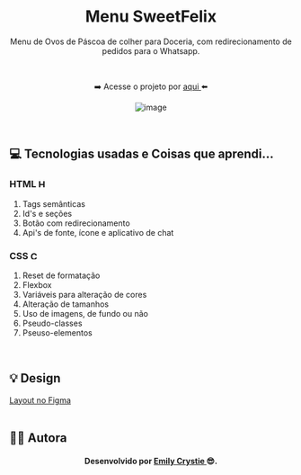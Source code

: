 <div align="center">
 <h1 align="center"> Menu SweetFelix </h1>
 <p> Menu de Ovos de Páscoa de colher para Doceria, com redirecionamento de pedidos para o Whatsapp. </p>
 <br>
 <p> ➡️ Acesse o projeto por <a href="https://sweetfelix.netlify.app" target="_blank"> aqui </a>⬅️</p>

 ![image](https://user-images.githubusercontent.com/81563039/162045618-c6c1c504-1961-49bf-a1ed-a33538535c0e.png)
</div>
<br>
 
<h2> 💻 Tecnologias usadas e Coisas que aprendi... </h2>
 <h3> HTML 
  <img src="https://cdn-icons-png.flaticon.com/512/174/174854.png" alt="HTML5" width="15" height="15"/>
 </h3>
  <ol>
   <li> Tags semânticas </li>
   <li> Id's e seções </li>
   <li> Botão com redirecionamento </li>
   <li> Api's de fonte, ícone e aplicativo de chat </li>
  </ol>
  
 <h3> CSS 
  <img src="https://cdn-icons-png.flaticon.com/512/732/732190.png" alt="CSS3" width="15" height="15"/>
 </h3>
  <ol>
   <li> Reset de formatação </li>
   <li> Flexbox </li>
   <li> Variáveis para alteração de cores </li>
   <li> Alteração de tamanhos </li>
   <li> Uso de imagens, de fundo ou não </li>
   <li> Pseudo-classes </li>
   <li> Pseuso-elementos </li>
  </ol>
<br>
 
<h2> 💡 Design </h2>
<a href="https://www.figma.com/file/pGz6epxZUbzbMRiZF6ShIJ/Landing-sweet-insta?node-id=0%3A1" target="_blank"> Layout no Figma </a>
<br>
<br>

<h2> 👩‍💻 Autora </h2>
<h4 align="center"> Desenvolvido por <a href="https://www.linkedin.com/in/emilycrystie/" target="_blank"> Emily Crystie <a>  😎. <h4>

